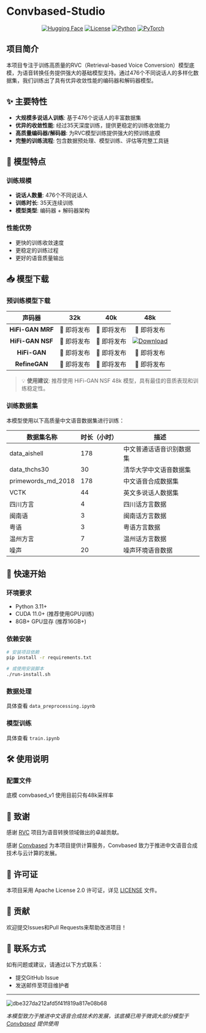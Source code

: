 # Convbased-Studio

<div align="center">

[![Hugging Face](https://img.shields.io/badge/🤗%20Hugging%20Face-Models-yellow?style=for-the-badge)](https://huggingface.co/PluginsKers/Convbased-Studio)
[![License](https://img.shields.io/badge/License-MIT-green?style=for-the-badge)](LICENSE)
[![Python](https://img.shields.io/badge/Python-3.11+-blue?style=for-the-badge&logo=python)](https://www.python.org/)
[![PyTorch](https://img.shields.io/badge/PyTorch-2.3.1-red?style=for-the-badge&logo=pytorch)](https://pytorch.org/)

</div>

## 项目简介

本项目专注于训练高质量的RVC（Retrieval-based Voice Conversion）模型底模，为语音转换任务提供强大的基础模型支持。通过476个不同说话人的多样化数据集，我们训练出了具有优异收敛性能的编码器和解码器模型。

## ✨ 主要特性

- **大规模多说话人训练**: 基于476个说话人的丰富数据集
- **优异的收敛性能**: 经过35天深度训练，提供更稳定的训练收敛能力
- **高质量编码器/解码器**: 为RVC模型训练提供强大的预训练底模
- **完整的训练流程**: 包含数据预处理、模型训练、评估等完整工具链

## 🎯 模型特点

### 训练规模
- **说话人数量**: 476个不同说话人
- **训练时长**: 35天连续训练
- **模型类型**: 编码器 + 解码器架构

### 性能优势
- 更快的训练收敛速度
- 更稳定的训练过程
- 更好的语音质量输出

## 📥 模型下载

### 预训练模型下载

| 声码器 | 32k | 40k | 48k |
|:---:|:---:|:---:|:---:|
| **HiFi-GAN MRF** | 🚧 即将发布 | 🚧 即将发布 | 🚧 即将发布 |
| **HiFi-GAN NSF** | 🚧 即将发布 | 🚧 即将发布 | [![Download](https://img.shields.io/badge/下载-HuggingFace-yellow)](https://huggingface.co/PluginsKers/Convbased-Studio) |
| **HiFi-GAN** | 🚧 即将发布 | 🚧 即将发布 | 🚧 即将发布 |
| **RefineGAN** | 🚧 即将发布 | 🚧 即将发布 | 🚧 即将发布 |

> 💡 **使用建议**: 推荐使用 HiFi-GAN NSF 48k 模型，具有最佳的音质表现和训练稳定性。


### 训练数据集

本模型使用以下高质量中文语音数据集进行训练：

| 数据集名称         | 时长（小时） | 描述 |
|-------------------|-------------|------|
| data_aishell      | 178         | 中文普通话语音识别数据集 |
| data_thchs30      | 30          | 清华大学中文语音数据集 |
| primewords_md_2018| 178         | 中文语音合成数据集 |
| VCTK              | 44          | 英文多说话人数据集 |
| 四川方言           | 4          | 四川话方言数据 |
| 闽南语             | 3          | 闽南话方言数据 |
| 粤语              | 3           | 粤语方言数据 |
| 温州方言           | 7          | 温州话方言数据 |
| 噪声              | 20          | 噪声环境语音数据 |

## 🚀 快速开始

### 环境要求
- Python 3.11+
- CUDA 11.0+ (推荐使用GPU训练)
- 8GB+ GPU显存 (推荐16GB+)

### 依赖安装
```bash
# 安装项目依赖
pip install -r requirements.txt

# 或使用安装脚本
./run-install.sh
```

### 数据处理

具体查看 `data_preprocessing.ipynb`

### 模型训练

具体查看 `train.ipynb`

## 🛠️ 使用说明

### 配置文件

底模 convbased_v1 使用目前只有48k采样率

## 🙏 致谢

感谢 [RVC](https://github.com/RVC-Project/Retrieval-based-Voice-Conversion-WebUI) 项目为语音转换领域做出的卓越贡献。


感谢 [Convbased](https://weights.chat/) 为本项目提供计算服务，Convbased 致力于推进中文语音合成技术与云计算的发展。

## 📄 许可证

本项目采用 Apache License 2.0 许可证，详见 [LICENSE](LICENSE) 文件。

## 🤝 贡献

欢迎提交Issues和Pull Requests来帮助改进项目！

## 📧 联系方式

如有问题或建议，请通过以下方式联系：
- 提交GitHub Issue
- 发送邮件至项目维护者

---

![dbe327da212afd5f41f819a817e08b68](https://github.com/user-attachments/assets/c6be570b-1ea5-4811-b253-2d993d5f574a)


*本模型致力于推进中文语音合成技术的发展，该底模已用于微调大部分模型于 [Convbased](https://weights.chat/) 提供使用*
